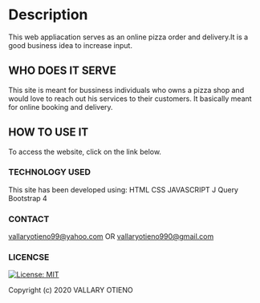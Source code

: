 # Description
This web appliacation serves as an online pizza order and delivery.It is a good business idea to increase input.

## WHO DOES IT SERVE
This site is meant for bussiness individuals who owns a pizza shop and would love to reach out his services to their customers.
It basically meant for online booking and delivery.

## HOW TO USE IT
To access the website, click on the link below.

### TECHNOLOGY USED
This site has been developed using:
HTML
CSS
JAVASCRIPT
J Query
Bootstrap 4

### CONTACT
vallaryotieno99@yahoo.com
OR 
vallaryotieno990@gmail.com

### LICENCSE
[![License: MIT](https://img.shields.io/badge/License-MIT-yellow.svg)](https://opensource.org/licenses/MIT)

Copyright (c) 2020 VALLARY OTIENO
